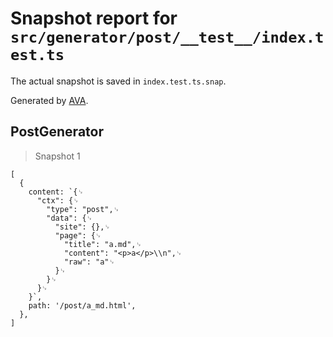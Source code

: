 # Snapshot report for `src/generator/post/__test__/index.test.ts`

The actual snapshot is saved in `index.test.ts.snap`.

Generated by [AVA](https://avajs.dev).

## PostGenerator

> Snapshot 1

    [
      {
        content: `{␊
          "ctx": {␊
            "type": "post",␊
            "data": {␊
              "site": {},␊
              "page": {␊
                "title": "a.md",␊
                "content": "<p>a</p>\\n",␊
                "raw": "a"␊
              }␊
            }␊
          }␊
        }`,
        path: '/post/a_md.html',
      },
    ]
